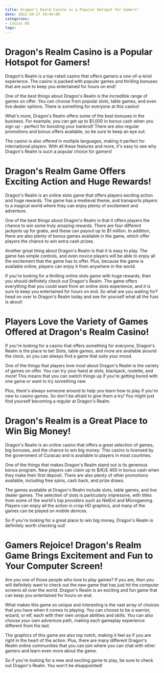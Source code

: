 ```yaml
---
title: Dragon's Realm Casino is a Popular Hotspot for Gamers!
date: 2022-10-27 19:44:00
categories:
- Casino K8
tags:
---
```



#  Dragon's Realm Casino is a Popular Hotspot for Gamers!

Dragon's Realm is a top-rated casino that offers gamers a one-of-a-kind experience. The casino is packed with popular games and thrilling bonuses that are sure to keep you entertained for hours on end!

One of the best things about Dragon's Realm is the incredible range of games on offer. You can choose from popular slots, table games, and even live dealer options. There is something for everyone at this casino!

What's more, Dragon's Realm offers some of the best bonuses in the business. For example, you can get up to $1,000 in bonus cash when you sign up - perfect for boosting your bankroll! There are also regular promotions and bonus offers available, so be sure to keep an eye out.

The casino is also offered in multiple languages, making it perfect for international players. With all these features and more, it's easy to see why Dragon's Realm is such a popular choice for gamers!

#   Dragon's Realm Game Offers Exciting Action and Huge Rewards! 

Dragon's Realm is an online slots game that offers players exciting action and huge rewards. The game has a medieval theme, and transports players to a magical world where they can enjoy plenty of excitement and adventure.

One of the best things about Dragon's Realm is that it offers players the chance to win some truly amazing rewards. There are four different jackpots up for grabs, and these can payout up to $1 million. In addition, there are also plenty of bonus games available in the game, which offer players the chance to win extra cash prizes.

Another great thing about Dragon's Realm is that it is easy to play. The game has simple controls, and even novice players will be able to enjoy all the excitement that the game has to offer. Plus, because the game is available online, players can enjoy it from anywhere in the world.

If you're looking for a thrilling online slots game with huge rewards, then you should definitely check out Dragon's Realm. The game offers everything that you could want from an online slots experience, and it is sure to keep you entertained for hours on end. So what are you waiting for? head on over to Dragon's Realm today and see for yourself what all the fuss is about!

#  Players Love the Variety of Games Offered at Dragon's Realm Casino!

If you're looking for a casino that offers something for everyone, Dragon's Realm is the place to be! Slots, table games, and more are available around the clock, so you can always find a game that suits your mood.

One of the things that players love most about Dragon's Realm is the variety of games on offer. You can try your hand at slots, blackjack, roulette, and more! This means that you can switch things up if you're getting bored with one game or want to try something new.

Plus, there's always someone around to help you learn how to play if you're new to casino games. So don't be afraid to give them a try! You might just find yourself becoming a regular at Dragon's Realm.

#  Dragon's Realm is a Great Place to Win Big Money!

Dragon's Realm is an online casino that offers a great selection of games, big bonuses, and the chance to win big money. This casino is licensed by the government of Curacao and is available to players in most countries.

One of the things that makes Dragon's Realm stand out is its generous bonus program. New players can claim up to $/€/£ 400 in bonus cash when they make their first deposit. There are also plenty of other promotions available, including free spins, cash back, and prize draws.

The games available at Dragon's Realm include slots, table games, and live dealer games. The selection of slots is particularly impressive, with titles from some of the world's top providers such as NetEnt and Microgaming. Players can enjoy all the action in crisp HD graphics, and many of the games can be played on mobile devices.

So if you're looking for a great place to win big money, Dragon's Realm is definitely worth checking out!

#  Gamers Rejoice! Dragon's Realm Game Brings Excitement and Fun to Your Computer Screen!

Are you one of those people who love to play games? If you are, then you will definitely want to check out the new game that has just hit the computer screens all over the world. Dragon's Realm is an exciting and fun game that can keep you entertained for hours on end.

What makes this game so unique and interesting is the vast array of choices that you have when it comes to playing. You can choose to be a warrior, wizard, or elf, each with their own unique abilities and skills. You can also choose your own adventure path, making each gameplay experience different from the last.

The graphics of this game are also top notch, making it feel as if you are right in the heart of the action. Plus, there are many different Dragon's Realm online communities that you can join where you can chat with other gamers and learn even more about the game.

So if you're looking for a new and exciting game to play, be sure to check out Dragon's Realm. You won't be disappointed!